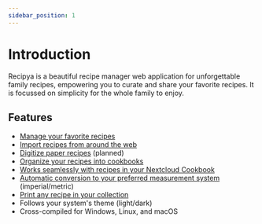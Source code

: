 ```yaml
---
sidebar_position: 1
---
```


# Introduction

Recipya is a beautiful recipe manager web application for unforgettable family recipes, empowering you to curate and 
share your favorite recipes. It is focussed on simplicity for the whole family to enjoy.

## Features

- [Manage your favorite recipes](/docs/category/manage-recipes)
- [Import recipes from around the web](/docs/features/manage/add#website)
- [Digitize paper recipes](/docs/features/manage/add#scan) (planned)
- [Organize your recipes into cookbooks](/docs/category/cookbooks)
- [Works seamlessly with recipes in your Nextcloud Cookbook](/docs/features/integrations)
- [Automatic conversion to your preferred measurement system](/docs/features/measurement-systems) (imperial/metric)
- [Print any recipe in your collection](/docs/features/print)
- Follows your system's theme (light/dark)
- Cross-compiled for Windows, Linux, and macOS

